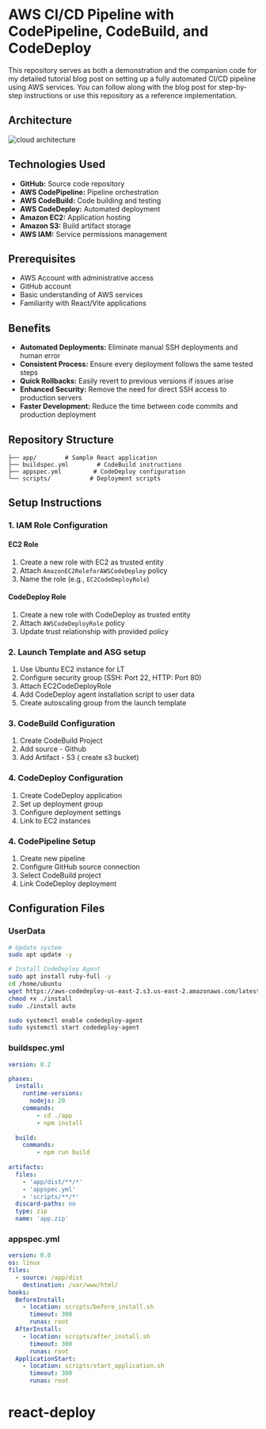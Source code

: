 # AWS CI/CD Pipeline with CodePipeline, CodeBuild, and CodeDeploy

This repository serves as both a demonstration and the companion code for my detailed tutorial blog post on setting up a fully automated CI/CD pipeline using AWS services. You can follow along with the blog post for step-by-step instructions or use this repository as a reference implementation.

## Architecture

![cloud architecture](https://dev-to-uploads.s3.amazonaws.com/uploads/articles/3zehpnu7t8spv7gs7iny.png)

## Technologies Used

- **GitHub:** Source code repository
- **AWS CodePipeline:** Pipeline orchestration
- **AWS CodeBuild:** Code building and testing
- **AWS CodeDeploy:** Automated deployment
- **Amazon EC2:** Application hosting
- **Amazon S3:** Build artifact storage
- **AWS IAM:** Service permissions management

## Prerequisites

- AWS Account with administrative access
- GitHub account
- Basic understanding of AWS services
- Familiarity with React/Vite applications

## Benefits

- **Automated Deployments:** Eliminate manual SSH deployments and human error
- **Consistent Process:** Ensure every deployment follows the same tested steps
- **Quick Rollbacks:** Easily revert to previous versions if issues arise
- **Enhanced Security:** Remove the need for direct SSH access to production servers
- **Faster Development:** Reduce the time between code commits and production deployment

## Repository Structure

```
├── app/        # Sample React application
├── buildspec.yml        # CodeBuild instructions
├── appspec.yml         # CodeDeploy configuration
└── scripts/           # Deployment scripts
```

## Setup Instructions

### 1. IAM Role Configuration

#### EC2 Role
1. Create a new role with EC2 as trusted entity
2. Attach `AmazonEC2RoleforAWSCodeDeploy` policy
3. Name the role (e.g., `EC2CodeDeployRole`)

#### CodeDeploy Role
1. Create a new role with CodeDeploy as trusted entity
2. Attach `AWSCodeDeployRole` policy
3. Update trust relationship with provided policy

### 2. Launch Template and ASG setup

1. Use Ubuntu EC2 instance for LT
2. Configure security group (SSH: Port 22, HTTP: Port 80)
3. Attach EC2CodeDeployRole
4. Add CodeDeploy agent installation script to user data
5. Create autoscaling group from the launch template


### 3. CodeBuild Configuration

1. Create CodeBuild Project
2. Add source - Github
3. Add Artifact - S3 ( create s3 bucket)


### 4. CodeDeploy Configuration

1. Create CodeDeploy application
2. Set up deployment group
3. Configure deployment settings
4. Link to EC2 instances

### 4. CodePipeline Setup

1. Create new pipeline
2. Configure GitHub source connection
3. Select CodeBuild project
4. Link CodeDeploy deployment

## Configuration Files

### UserData
```bash
# Update system
sudo apt update -y

# Install CodeDeploy Agent
sudo apt install ruby-full -y
cd /home/ubuntu
wget https://aws-codedeploy-us-east-2.s3.us-east-2.amazonaws.com/latest/install
chmod +x ./install
sudo ./install auto

sudo systemctl enable codedeploy-agent
sudo systemctl start codedeploy-agent
```


### buildspec.yml
```yaml
version: 0.2

phases:
  install:
    runtime-versions:
      nodejs: 20
    commands:
        - cd ./app
        - npm install
       
  build:
    commands:
        - npm run build
     
artifacts:
  files:
    - 'app/dist/**/*'
    - 'appspec.yml'
    - 'scripts/**/*'
  discard-paths: no
  type: zip
  name: 'app.zip'
```

### appspec.yml
```yaml
version: 0.0
os: linux
files:
  - source: /app/dist
    destination: /var/www/html/
hooks:
  BeforeInstall:
    - location: scripts/before_install.sh
      timeout: 300
      runas: root
  AfterInstall:
    - location: scripts/after_install.sh
      timeout: 300
      runas: root
  ApplicationStart:
    - location: scripts/start_application.sh
      timeout: 300
      runas: root
```

# react-deploy
